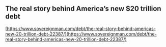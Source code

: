 ## The real story behind America’s new $20 trillion debt
  
  [https://www.sovereignman.com/debt/the-real-story-behind-americas-new-20-trillion-debt-22387/](https://www.sovereignman.com/debt/the-real-story-behind-americas-new-20-trillion-debt-22387/)